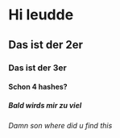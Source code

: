 # Hi leudde
## Das ist der 2er
### Das ist der 3er
#### Schon 4 hashes?
##### Bald wirds mir zu viel
###### Damn son where did u find this
